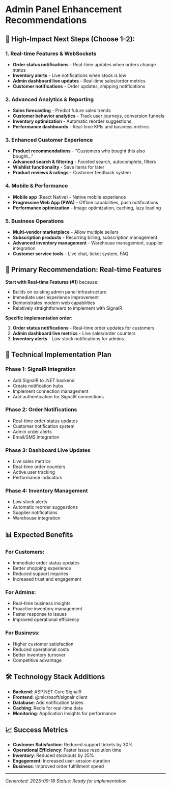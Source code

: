 # Admin Panel Enhancement Recommendations

## 🚀 **High-Impact Next Steps (Choose 1-2):**

### 1. **Real-time Features & WebSockets**
- **Order status notifications** - Real-time updates when orders change status
- **Inventory alerts** - Live notifications when stock is low
- **Admin dashboard live updates** - Real-time sales/order metrics
- **Customer notifications** - Order updates, shipping notifications

### 2. **Advanced Analytics & Reporting**
- **Sales forecasting** - Predict future sales trends
- **Customer behavior analytics** - Track user journeys, conversion funnels
- **Inventory optimization** - Automatic reorder suggestions
- **Performance dashboards** - Real-time KPIs and business metrics

### 3. **Enhanced Customer Experience**
- **Product recommendations** - "Customers who bought this also bought..."
- **Advanced search & filtering** - Faceted search, autocomplete, filters
- **Wishlist functionality** - Save items for later
- **Product reviews & ratings** - Customer feedback system

### 4. **Mobile & Performance**
- **Mobile app** (React Native) - Native mobile experience
- **Progressive Web App (PWA)** - Offline capabilities, push notifications
- **Performance optimization** - Image optimization, caching, lazy loading

### 5. **Business Operations**
- **Multi-vendor marketplace** - Allow multiple sellers
- **Subscription products** - Recurring billing, subscription management
- **Advanced inventory management** - Warehouse management, supplier integration
- **Customer service tools** - Live chat, ticket system, FAQ

## 🎯 **Primary Recommendation: Real-time Features**

**Start with Real-time Features (#1)** because:
- Builds on existing admin panel infrastructure
- Immediate user experience improvement
- Demonstrates modern web capabilities
- Relatively straightforward to implement with SignalR

**Specific implementation order:**
1. **Order status notifications** - Real-time order updates for customers
2. **Admin dashboard live metrics** - Live sales/order counters
3. **Inventory alerts** - Low stock notifications for admins

## 🔧 **Technical Implementation Plan**

### Phase 1: SignalR Integration
- Add SignalR to .NET backend
- Create notification hubs
- Implement connection management
- Add authentication for SignalR connections

### Phase 2: Order Notifications
- Real-time order status updates
- Customer notification system
- Admin order alerts
- Email/SMS integration

### Phase 3: Dashboard Live Updates
- Live sales metrics
- Real-time order counters
- Active user tracking
- Performance indicators

### Phase 4: Inventory Management
- Low stock alerts
- Automatic reorder suggestions
- Supplier notifications
- Warehouse integration

## 📊 **Expected Benefits**

### For Customers:
- Immediate order status updates
- Better shopping experience
- Reduced support inquiries
- Increased trust and engagement

### For Admins:
- Real-time business insights
- Proactive inventory management
- Faster response to issues
- Improved operational efficiency

### For Business:
- Higher customer satisfaction
- Reduced operational costs
- Better inventory turnover
- Competitive advantage

## 🛠 **Technology Stack Additions**

- **Backend**: ASP.NET Core SignalR
- **Frontend**: @microsoft/signalr client
- **Database**: Add notification tables
- **Caching**: Redis for real-time data
- **Monitoring**: Application Insights for performance

## 📈 **Success Metrics**

- **Customer Satisfaction**: Reduced support tickets by 30%
- **Operational Efficiency**: Faster issue resolution time
- **Inventory**: Reduced stockouts by 25%
- **Engagement**: Increased user session duration
- **Business**: Improved order fulfillment speed

---

*Generated: 2025-09-18*
*Status: Ready for implementation*